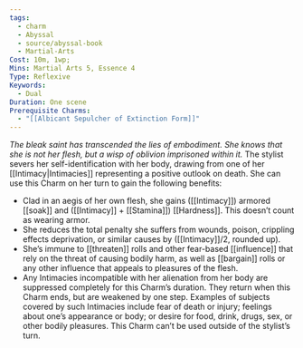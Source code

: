 ```yaml
---
tags:
  - charm
  - Abyssal
  - source/abyssal-book
  - Martial-Arts
Cost: 10m, 1wp;
Mins: Martial Arts 5, Essence 4
Type: Reflexive
Keywords:
  - Dual
Duration: One scene
Prerequisite Charms:
  - "[[Albicant Sepulcher of Extinction Form]]"
---
```

*The bleak saint has transcended the lies of embodiment. She knows that she is not her flesh, but a wisp of oblivion imprisoned within it.*
The stylist severs her self-identification with her body, drawing from one of her [[Intimacy|Intimacies]] representing a positive outlook on death. She can use this Charm on her turn to gain the following benefits:
 - Clad in an aegis of her own flesh, she gains ([[Intimacy]]) armored [[soak]] and ([[Intimacy]] + [[Stamina]]) [[Hardness]]. This doesn’t count as wearing armor.
 - She reduces the total penalty she suffers from wounds, poison, crippling effects deprivation, or similar causes by ([[Intimacy]]/2, rounded up).
 - She’s immune to [[threaten]] rolls and other fear-based [[influence]] that rely on the threat of causing bodily harm, as well as [[bargain]] rolls or any other influence that appeals to pleasures of the flesh.
 - Any Intimacies incompatible with her alienation from her body are suppressed completely for this Charm’s duration. They return when this Charm ends, but are weakened by one step. Examples of subjects covered by such Intimacies include fear of death or injury; feelings about one’s appearance or body; or desire for food, drink, drugs, sex, or other bodily pleasures.
This Charm can’t be used outside of the stylist’s turn.